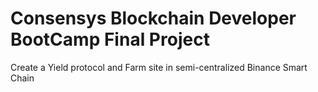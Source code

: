 # Consensys Blockchain Developer BootCamp Final Project

Create a Yield protocol and Farm site in semi-centralized Binance Smart Chain
